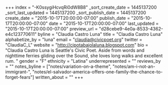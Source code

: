 +++
index = "-K0ssygiHcvqRi0dW8B8"
_sort_create_date = 1445137200
_sort_last_updated = 1445137200
_sort_publish_date = 1445137200
create_date = "2015-10-17T20:00:00-07:00"
publish_date = "2015-10-17T20:00:00-07:00"
date = "2015-10-17T20:00:00-07:00"
last_updated = "2015-10-17T20:00:00-07:00"
preview_url = "d28cebe9-4e0a-8533-4362-e4c123770611"
byline = "Claudia Castro Luna"
title = "Claudia Castro Luna"
alphabetize_by = "luna"
email = "claudia@civicpoet.org"
twitter = "ClaudiaC_L"
website = "http://cipotabajolaluna.blogspot.com"
bio = "Claudia Castro Luna is Seattle's Civic Poet. Aside from words and nighttime ferries gliding over the Sound, she loves long walks and excellent rum. "
gender = "F"
ethnicity = "Latina"
underrepresented = ""
reviews_by = ""
notes_byline = ["notes/variation-on-a-theme", "notes/am-i-not-an-immigrant-", "notes/el-salvador-america-offers-one-family-the-chance-to-forget-fears"]
written_about = ""
+++

